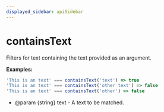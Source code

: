 ```yaml
---
displayed_sidebar: apiSidebar
---
```

# containsText

Filters for text containing the text provided as an argument.

**Examples:** 
```typescript
'This is an text' === containsText('text') => true
'This is an text' === containsText('other text') => false
'This is an text' === containsText('other') => false
```

   * @param {string} text - A text to be matched.
